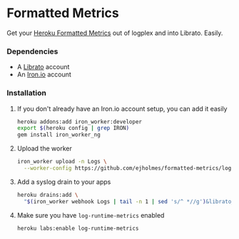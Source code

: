 # Formatted Metrics

Get your [Heroku Formatted Metrics](https://devcenter.heroku.com/articles/log-runtime-metrics) out of logplex and into Librato. Easily.

### Dependencies

* A [Librato]() account
* An [Iron.io]() account

### Installation

1. If you don't already have an Iron.io account setup, you can add it easily

   ```bash
   heroku addons:add iron_worker:developer
   export $(heroku config | grep IRON)
   gem install iron_worker_ng
   ```

2. Upload the worker

   ```bash
   iron_worker upload -n Logs \
     --worker-config https://github.com/ejholmes/formatted-metrics/logs.worker
   ```

3. Add a syslog drain to your apps

   ```bash
   heroku drains:add \
     "$(iron_worker webhook Logs | tail -n 1 | sed 's/^ *//g')&librato_user=<librato email>&librato_token=<librato token>"
   ```

4. Make sure you have `log-runtime-metrics` enabled

   ```bash
   heroku labs:enable log-runtime-metrics
   ```
